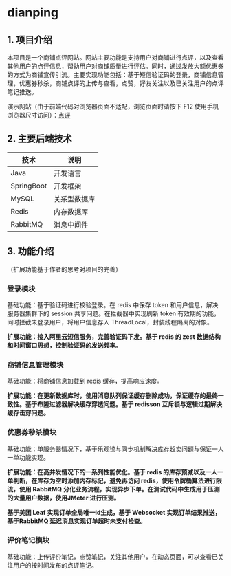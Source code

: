 # dianping

## 1. 项目介绍

本项目是一个商铺点评网站。网站主要功能是支持用户对商铺进行点评，以及查看其他用户的点评信息，帮助用户对商铺质量进行评估。同时，通过发放大额优惠券的方式为商铺宣传引流。主要实现功能包括：基于短信验证码的登录，商铺信息管理，优惠券秒杀，商铺点评的上传与查看，点赞，好友关注以及已关注用户的点评笔记推送。

演示网站（由于前端代码对浏览器页面不适配，浏览页面时请按下 F12 使用手机浏览器尺寸访问）：[点评](http://8.130.82.154/)

## 2. 主要后端技术

| 技术         | 说明     |
| ---------- | ------ |
| Java       | 开发语言   |
| SpringBoot | 开发框架   |
| MySQL      | 关系型数据库 |
| Redis      | 内存数据库  |
| RabbitMQ   | 消息中间件  |

## 3. 功能介绍

（扩展功能基于作者的思考对项目的完善）

### 登录模块

基础功能：基于验证码进行校验登录。在 redis 中保存 token 和用户信息，解决服务器集群下的 session 共享问题。在拦截器中实现刷新 token 有效期的功能，同时拦截未登录用户，将用户信息存入 ThreadLocal，封装线程隔离的对象。

**扩展功能：接入阿里云短信服务，完善验证码下发。基于 redis 的 zest 数据结构和时间窗口思想，控制验证码的发送频率。**

### 商铺信息管理模块

基础功能：将商铺信息加载到 redis 缓存，提高响应速度。

**扩展功能：在更新数据库时，使用消息队列保证缓存删除成功，保证缓存的最终一致性。基于布隆过滤器解决缓存穿透问题。基于 redisson 互斥锁与逻辑过期解决缓存击穿问题。**

### 优惠券秒杀模块

基础功能：单服务器情况下，基于乐观锁与同步机制解决库存超卖问题与保证一人一单功能实现。

**扩展功能：在高并发情况下的一系列性能优化。基于 redis 的库存预减以及一人一单判断，在库存为空时添加内存标记，避免再访问 redis，使用令牌桶算法进行限流，使用 RabbitMQ 分化业务流程，实现异步下单。在测试代码中生成用于压测的大量用户数据，使用JMeter 进行压测。**

**基于美团 Leaf 实现订单全局唯一id生成，基于 Websocket 实现订单结果推送，基于RabbitMQ 延迟消息实现订单超时未支付检查。**

### 评价笔记模块

基础功能：上传评价笔记，点赞笔记，关注其他用户，在动态页面，可以查看已关注用户的按时间发布的点评笔记。

